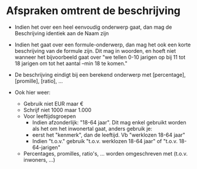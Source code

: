 # Afspraken omtrent de beschrijving

- Indien het over een heel eenvoudig onderwerp gaat, dan mag de Beschrijving identiek aan de Naam zijn
- Indien het gaat over een formule-onderwerp, dan mag het ook een korte beschrijving van de formule zijn. Dit mag in woorden, en hoeft niet wanneer het bijvoorbeeld gaat over &quot;we tellen 0-10 jarigen op bij 11 tot 18 jarigen om tot het aantal –min 18 te komen.&quot;

- De beschrijving eindigt bij een berekend onderwerp met [percentage], [promille], [ratio], …
- Ook hier weer:
  - Gebruik niet EUR maar €
  - Schrijf niet 1000 maar 1.000
  - Voor leeftijdsgroepen
    - Indien afzonderlijk: &quot;18-64 jaar&quot;. Dit mag enkel gebruikt worden als het om het inwonertal gaat, anders gebruik je:
    - eerst het &quot;kenmerk&quot;, dan de leeftijd. Vb &quot;werklozen 18-64 jaar&quot;
    - Indien &quot;t.o.v.&quot; gebruik &quot;t.o.v. werklozen 18-64 jaar&quot; of &quot;t.o.v. 18-64-jarigen&quot;
  - Percentages, promilles, ratio&#39;s, … worden omgeschreven met (t.o.v. inwoners, …)
